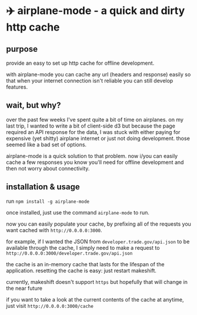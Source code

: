 # :airplane: airplane-mode - a quick and dirty http cache

## purpose

provide an easy to set up http cache for offline development.

with airplane-mode you can cache any url (headers and response) easily so that when your internet connection isn't reliable you can still develop features.

## wait, but why?

over the past few weeks I've spent quite a bit of time on airplanes. on my last trip, I wanted to write a bit of client-side d3 but because the page required an API response for the data, I was stuck with either paying for expensive (yet shitty) airplane internet or just not doing development. those seemed like a bad set of options.

airplane-mode is a quick solution to that problem. now i/you can easily cache a few responses you know you'll need for offline development and then not worry about connectivity.

## installation & usage

run `npm install -g airplane-mode`

once installed, just use the command `airplane-mode` to run.

now you can easily populate your cache, by prefixing all of the requests you want cached with `http://0.0.0.0:3000`.

for example, if I wanted the JSON from `developer.trade.gov/api.json` to be available through the cache, I simply need to make a request to `http://0.0.0.0:3000/developer.trade.gov/api.json`

the cache is an in-memory cache that lasts for the lifespan of the application. resetting the cache is easy: just restart makeshift.

currently, makeshift doesn't support `https` but hopefully that will change in the near future

if you want to take a look at the current contents of the cache at anytime, just visit `http://0.0.0.0:3000/cache`
